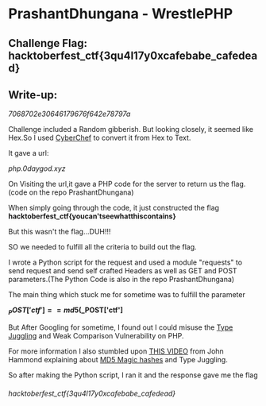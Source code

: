 # PrashantDhungana - WrestlePHP

## Challenge Flag: hacktoberfest_ctf{3qu4l17y0xcafebabe_cafedead}

## Write-up:

*7068702e30646179676f642e78797a*

Challenge included a Random gibberish. But looking closely, it seemed like Hex.So I used [CyberChef](https://gchq.github.io/CyberChef/) to convert it from Hex to Text.

It gave a url:

*php.0daygod.xyz*

On Visiting the url,it gave a PHP code for the server to return us the flag.(code on the repo PrashantDhungana)

When simply going through the code, it just constructed the flag 
**hacktoberfest_ctf{youcan'tseewhatthiscontains}**

But this wasn't the flag...DUH!!!

SO we needed to fulfill all the criteria to build out the flag.

I wrote a Python script for the request and used a module "requests" to send request and send self crafted Headers as well as GET and POST parameters.(The Python Code is also in the repo PrashantDhungana)

The main thing which stuck me for sometime was to fulfill the parameter 

**$_POST['ctf'] == md5($_POST['ctf']**

But After Googling for sometime, I found out I could misuse the [Type Juggling](https://www.php.net/manual/en/language.types.type-juggling.php) and Weak Comparison Vulnerability on PHP.

For more information I also stumbled upon [THIS VIDEO](https://www.youtube.com/watch?v=Jtb8Hncmbsg) from John Hammond explaining about [MD5 Magic hashes](https://github.com/swisskyrepo/PayloadsAllTheThings/tree/master/Type%20Juggling
) and Type Juggling.

So after making the Python script, I ran it and the response gave me the flag


###### hacktoberfest_ctf{3qu4l17y0xcafebabe_cafedead}





